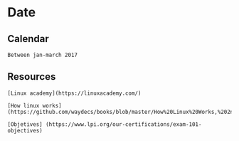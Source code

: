# Date

## Calendar

    Between jan-march 2017

## Resources

    [Linux academy](https://linuxacademy.com/)

    [How linux works](https://github.com/waydecs/books/blob/master/How%20Linux%20Works,%202nd%20Edition.pdf)
    
    [Objetives] (https://www.lpi.org/our-certifications/exam-101-objectives)
